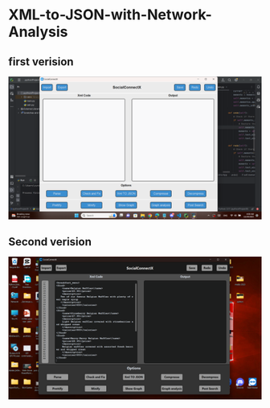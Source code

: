 # XML-to-JSON-with-Network-Analysis
## first verision
![App_Photo](./Photoes/AppVersion0.0.1.png)

## Second verision
![App_Photo](./Photoes/AppVersion0.0.2(final).png)
